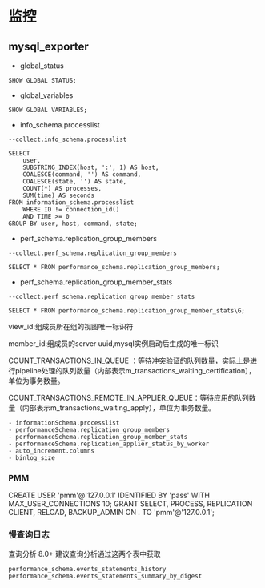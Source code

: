 # 监控

## mysql_exporter

- global_status
```
SHOW GLOBAL STATUS;
```

- global_variables
```
SHOW GLOBAL VARIABLES;
```

- info_schema.processlist

`--collect.info_schema.processlist`

```
SELECT
    user,
    SUBSTRING_INDEX(host, ':', 1) AS host,
    COALESCE(command, '') AS command,
    COALESCE(state, '') AS state,
    COUNT(*) AS processes,
    SUM(time) AS seconds
FROM information_schema.processlist
    WHERE ID != connection_id()
    AND TIME >= 0
GROUP BY user, host, command, state;
```

- perf_schema.replication_group_members

`--collect.perf_schema.replication_group_members`
```
SELECT * FROM performance_schema.replication_group_members;
```

- perf_schema.replication_group_member_stats

`--collect.perf_schema.replication_group_member_stats`
```
SELECT * FROM performance_schema.replication_group_member_stats\G;
```
view_id:组成员所在组的视图唯一标识符

member_id:组成员的server uuid,mysql实例启动后生成的唯一标识

COUNT_TRANSACTIONS_IN_QUEUE ：等待冲突验证的队列数量，实际上是进行pipeline处理的队列数量（内部表示m_transactions_waiting_certification），单位为事务数量。

COUNT_TRANSACTIONS_REMOTE_IN_APPLIER_QUEUE：等待应用的队列数量（内部表示m_transactions_waiting_apply），单位为事务数量。

    - informationSchema.processlist
    - performanceSchema.replication_group_members
    - performanceSchema.replication_group_member_stats
    - performanceSchema.replication_applier_status_by_worker
    - auto_increment.columns
    - binlog_size


### PMM


CREATE USER 'pmm'@'127.0.0.1' IDENTIFIED BY 'pass' WITH MAX_USER_CONNECTIONS 10;
GRANT SELECT, PROCESS, REPLICATION CLIENT, RELOAD, BACKUP_ADMIN ON *.* TO 'pmm'@'127.0.0.1';

### 慢查询日志
查询分析 8.0+ 建议查询分析通过这两个表中获取
```
performance_schema.events_statements_history
performance_schema.events_statements_summary_by_digest
```

